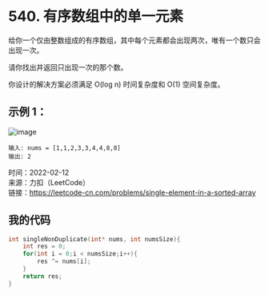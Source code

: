# 540. 有序数组中的单一元素
给你一个仅由整数组成的有序数组，其中每个元素都会出现两次，唯有一个数只会出现一次。

请你找出并返回只出现一次的那个数。

你设计的解决方案必须满足 O(log n) 时间复杂度和 O(1) 空间复杂度。

## 示例 1：
![image](https://user-images.githubusercontent.com/39286292/153744410-b9f9e87f-7a21-4267-821e-8e194f10f7e4.png)

```
输入: nums = [1,1,2,3,3,4,4,8,8]
输出: 2
```
时间：2022-02-12  
来源：力扣（LeetCode）  
链接：https://leetcode-cn.com/problems/single-element-in-a-sorted-array

## 我的代码
```C
int singleNonDuplicate(int* nums, int numsSize){
    int res = 0;
    for(int i = 0;i < numsSize;i++){
        res ^= nums[i];
    }
    return res;
}
```
